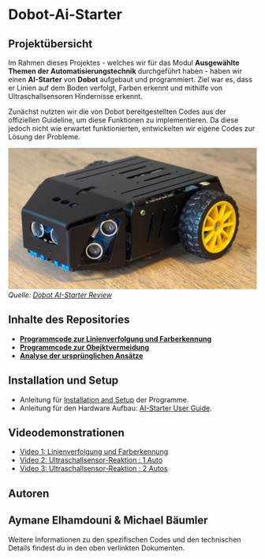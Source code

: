 # Dobot-Ai-Starter

## Projektübersicht

Im Rahmen dieses Projektes - welches wir für das Modul **Ausgewählte Themen der Automatisierungstechnik** durchgeführt haben - haben wir einen **AI-Starter** von **Dobot** aufgebaut und programmiert. Ziel war es, dass er Linien auf dem Boden verfolgt, Farben erkennt und mithilfe von Ultraschallsensoren Hindernisse erkennt.

Zunächst nutzten wir die von Dobot bereitgestellten Codes aus der offiziellen Guideline, um diese Funktionen zu implementieren. Da diese jedoch nicht wie erwartet funktionierten, entwickelten wir eigene Codes zur Lösung der Probleme.

![AI-Starter Roboter](./images/Dobot_Bild.jpeg)
*Quelle: [Dobot AI-Starter Review](https://uptimefab.com/2020/06/06/dobot-ai-starter-review/)*

## Inhalte des Repositories

- **[Programmcode zur Linienverfolgung und Farberkennung](LineTracking_ColorDetection)**
- **[Programmcode zur Obejktvermeidung](UltrasonicSensors)**
- **[Analyse der ursprünglichen Ansätze](NonWorking_Codes/Dokumentation.md)**

## Installation und Setup

- Anleitung für [Installation and Setup](Installation_and_Setup/setup_guide.md) der Programme.
- Anleitung für den Hardware Aufbau: [AI-Starter User Guide](https://github.com/michi-bot/Dobot-Ai-Starter/raw/main/Installation_and_Setup/AI-Starter_User_Guide.pdf).


## Videodemonstrationen

- [Video 1: Linienverfolgung und Farberkennung](#)
- [Video 2: Ultraschallsensor-Reaktion : 1 Auto](#)
- [Video 3: Ultraschallsensor-Reaktion : 2 Autos](#)

## Autoren

Aymane Elhamdouni & Michael Bäumler 
---

Weitere Informationen zu den spezifischen Codes und den technischen Details findest du in den oben verlinkten Dokumenten.
